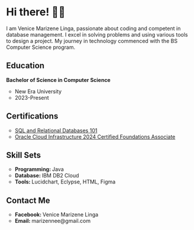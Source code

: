 <h1> Hi there! 👋🏻 </h1>
<p> I am Venice Marizene Linga, passionate about coding and competent in database management. I excel in solving problems and using various tools to design a project. 
  My journey in technology commenced with the BS Computer Science program. </p>

<h2> Education </h2>
<p> <strong> Bachelor of Science in Computer Science </strong> </p>
<ul style="list-style-type:circle">
<li> New Era University </li>
<li> 2023-Present </li> </ul>

<h2> Certifications </h2>
<ul style="list-style-type:circle">
<li> <a href="https://courses.cognitiveclass.ai/certificates/39a1365c3e3b4e83b6ded871c0444afb"> SQL and Relational Databases 101 </li> </a>
<li> <a href="https://catalog-education.oracle.com/ords/certview/sharebadge?id=C605498C8E9F4987BFFC0997FB951068A8D2C2153B78CA5D0924E5AB1D0797DD"> Oracle Cloud Infrastructure 2024 Certified Foundations Associate </li> </a> </ul>

<h2> Skill Sets </h2>
<ul style="list-style-type:circle">
<li> <b> Programming: </b> Java </li>
<li> <b> Database: </b> IBM DB2 Cloud </li>
<li> <b> Tools: </b> Lucidchart, Eclypse, HTML, Figma </li> </ul>

<h2> Contact Me </h2>
<ul style="list-style-type:circle">
<li> <b> Facebook: </b> Venice Marizene Linga </li>
<li> <b> Email: </b> marizennee@gmail.com </li> </ul>
